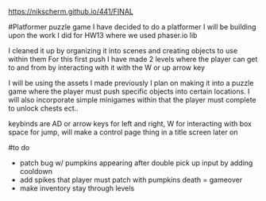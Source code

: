 https://nikscherm.github.io/441/FINAL

#Platformer puzzle game
I have decided to do a platformer
I will be building upon the work I did for HW13 where we used phaser.io lib

I cleaned it up by organizing it into scenes and creating objects to use within them
For this first push I have made 2 levels where the player can get to and from by interacting with it with the W or up arrow key


I will be using the assets I made previously
I plan on making it into a puzzle game where the player must push specific objects into certain locations.
I will also incorporate simple minigames within that the player must complete to unlock chests ect..

keybinds are AD or arrow keys for left and right, W for interacting with box space for jump, will make a control page thing in a title screen later on


#to do 
- patch bug w/ pumpkins appearing after double pick up input by adding cooldown
- add spikes that player must patch with pumpkins death = gameover 
- make inventory stay through levels